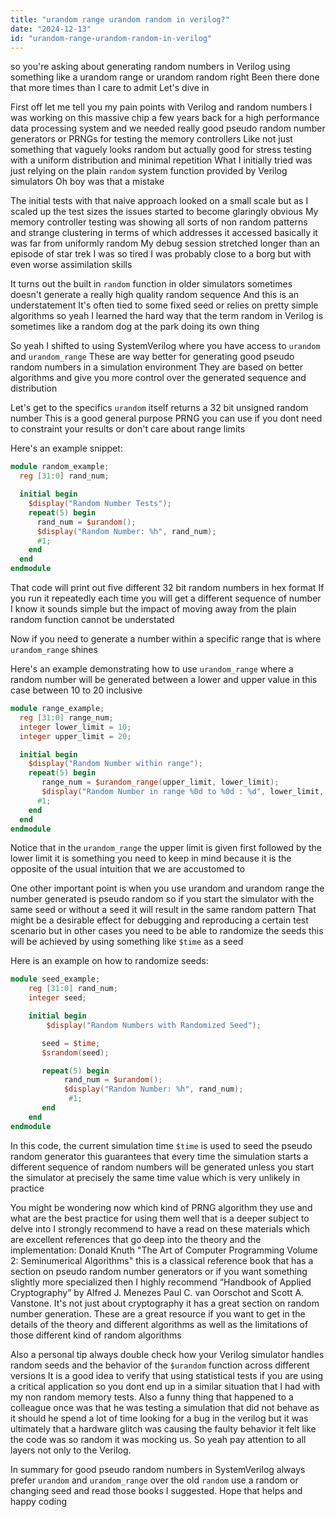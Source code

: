 ```yaml
---
title: "urandom range urandom random in verilog?"
date: "2024-12-13"
id: "urandom-range-urandom-random-in-verilog"
---
```


 so you're asking about generating random numbers in Verilog using something like a urandom range or urandom random right Been there done that more times than I care to admit Let's dive in

First off let me tell you my pain points with Verilog and random numbers I was working on this massive chip a few years back for a high performance data processing system and we needed really good pseudo random number generators or PRNGs for testing the memory controllers Like not just something that vaguely looks random but actually good for stress testing with a uniform distribution and minimal repetition What I initially tried was just relying on the plain `random` system function provided by Verilog simulators Oh boy was that a mistake

The initial tests with that naive approach looked  on a small scale but as I scaled up the test sizes the issues started to become glaringly obvious My memory controller testing was showing all sorts of non random patterns and strange clustering in terms of which addresses it accessed basically it was far from uniformly random My debug session stretched longer than an episode of star trek I was so tired I was probably close to a borg but with even worse assimilation skills

It turns out the built in `random` function in older simulators sometimes doesn't generate a really high quality random sequence And this is an understatement It's often tied to some fixed seed or relies on pretty simple algorithms so yeah I learned the hard way that the term random in Verilog is sometimes like a random dog at the park doing its own thing

So yeah I shifted to using SystemVerilog where you have access to `urandom` and `urandom_range` These are way better for generating good pseudo random numbers in a simulation environment They are based on better algorithms and give you more control over the generated sequence and distribution

Let's get to the specifics `urandom` itself returns a 32 bit unsigned random number This is a good general purpose PRNG you can use if you dont need to constraint your results or don't care about range limits

Here's an example snippet:

```verilog
module random_example;
  reg [31:0] rand_num;

  initial begin
    $display("Random Number Tests");
    repeat(5) begin
      rand_num = $urandom();
      $display("Random Number: %h", rand_num);
      #1;
    end
  end
endmodule
```

That code will print out five different 32 bit random numbers in hex format If you run it repeatedly each time you will get a different sequence of number I know it sounds simple but the impact of moving away from the plain random function cannot be understated

Now if you need to generate a number within a specific range that is where `urandom_range` shines

Here's an example demonstrating how to use `urandom_range` where a random number will be generated between a lower and upper value in this case between 10 to 20 inclusive

```verilog
module range_example;
  reg [31:0] range_num;
  integer lower_limit = 10;
  integer upper_limit = 20;

  initial begin
    $display("Random Number within range");
    repeat(5) begin
       range_num = $urandom_range(upper_limit, lower_limit);
       $display("Random Number in range %0d to %0d : %d", lower_limit, upper_limit, range_num);
      #1;
    end
  end
endmodule
```

Notice that in the `urandom_range` the upper limit is given first followed by the lower limit it is something you need to keep in mind because it is the opposite of the usual intuition that we are accustomed to

One other important point is when you use urandom and urandom range the number generated is pseudo random so if you start the simulator with the same seed or without a seed it will result in the same random pattern That might be a desirable effect for debugging and reproducing a certain test scenario but in other cases you need to be able to randomize the seeds this will be achieved by using something like `$time` as a seed

Here is an example on how to randomize seeds:

```verilog
module seed_example;
    reg [31:0] rand_num;
    integer seed;

    initial begin
        $display("Random Numbers with Randomized Seed");

       seed = $time;
       $srandom(seed);

       repeat(5) begin
            rand_num = $urandom();
            $display("Random Number: %h", rand_num);
             #1;
       end
    end
endmodule
```

In this code, the current simulation time `$time` is used to seed the pseudo random generator this guarantees that every time the simulation starts a different sequence of random numbers will be generated unless you start the simulator at precisely the same time value which is very unlikely in practice

You might be wondering now which kind of PRNG algorithm they use and what are the best practice for using them well that is a deeper subject to delve into I strongly recommend to have a read on these materials which are excellent references that go deep into the theory and the implementation: Donald Knuth "The Art of Computer Programming Volume 2: Seminumerical Algorithms" this is a classical reference book that has a section on pseudo random number generators or if you want something slightly more specialized then I highly recommend “Handbook of Applied Cryptography” by Alfred J. Menezes Paul C. van Oorschot and Scott A. Vanstone. It's not just about cryptography it has a great section on random number generation. These are a great resource if you want to get in the details of the theory and different algorithms as well as the limitations of those different kind of random algorithms

Also a personal tip always double check how your Verilog simulator handles random seeds and the behavior of the `$urandom` function across different versions It is a good idea to verify that using statistical tests if you are using a critical application so you dont end up in a similar situation that I had with my non random memory tests. Also a funny thing that happened to a colleague once was that he was testing a simulation that did not behave as it should he spend a lot of time looking for a bug in the verilog but it was ultimately that a hardware glitch was causing the faulty behavior it felt like the code was so random it was mocking us. So yeah pay attention to all layers not only to the Verilog.

In summary for good pseudo random numbers in SystemVerilog always prefer `urandom` and `urandom_range` over the old `random` use a random or changing seed and read those books I suggested. Hope that helps and happy coding
